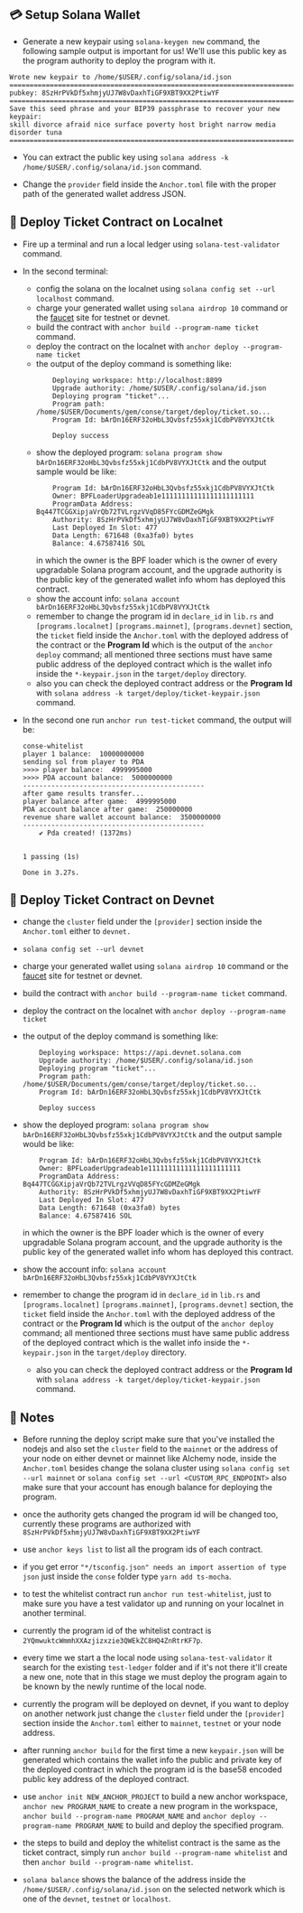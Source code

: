 ## 💳 Setup Solana Wallet 

* Generate a new keypair using ```solana-keygen new``` command, the following sample output is important for us! We'll use this public key as the program authority to deploy the program with it. 

```console
Wrote new keypair to /home/$USER/.config/solana/id.json
================================================================================
pubkey: 8SzHrPVkDf5xhmjyUJ7W8vDaxhTiGF9XBT9XX2PtiwYF
================================================================================
Save this seed phrase and your BIP39 passphrase to recover your new keypair:
skill divorce afraid nice surface poverty host bright narrow media disorder tuna
================================================================================

```

* You can extract the public key using ```solana address -k /home/$USER/.config/solana/id.json``` command.

* Change the `provider` field inside the `Anchor.toml` file with the proper path of the generated wallet address JSON.

## 🚀 Deploy Ticket Contract on Localnet 

* Fire up a terminal and run a local ledger using ```solana-test-validator``` command.

* In the second terminal:
    * config the solana on the localnet using ```solana config set --url localhost``` command.
    * charge your generated wallet using ```solana airdrop 10``` command or the [faucet](https://solfaucet.com/) site for testnet or devnet.
    * build the contract with ```anchor build --program-name ticket``` command.
    * deploy the contract on the localnet with ```anchor deploy --program-name ticket```
    * the output of the deploy command is something like:
        ```console
            Deploying workspace: http://localhost:8899
            Upgrade authority: /home/$USER/.config/solana/id.json
            Deploying program "ticket"...
            Program path: /home/$USER/Documents/gem/conse/target/deploy/ticket.so...
            Program Id: bArDn16ERF32oHbL3Qvbsfz55xkj1CdbPV8VYXJtCtk

            Deploy success
        ```
    * show the deployed program: ```solana program show bArDn16ERF32oHbL3Qvbsfz55xkj1CdbPV8VYXJtCtk``` and the output sample would be like:
        ```console
            Program Id: bArDn16ERF32oHbL3Qvbsfz55xkj1CdbPV8VYXJtCtk
            Owner: BPFLoaderUpgradeab1e11111111111111111111111
            ProgramData Address: Bq447TCGGXipjaVrQb72TVLrgzVVqD85FYcGDMZeGMgk
            Authority: 8SzHrPVkDf5xhmjyUJ7W8vDaxhTiGF9XBT9XX2PtiwYF
            Last Deployed In Slot: 477
            Data Length: 671648 (0xa3fa0) bytes
            Balance: 4.67587416 SOL
        ```
        in which the owner is the BPF loader which is the owner of every upgradable Solana program account, and the upgrade authority is the public key of the generated wallet info whom has deployed this contract.
    * show the account info: ```solana account bArDn16ERF32oHbL3Qvbsfz55xkj1CdbPV8VYXJtCtk```
    * remember to change the program id in `declare_id` in `lib.rs` and `[programs.localnet]` `[programs.mainnet]`, `[programs.devnet]` section, the `ticket` field inside the `Anchor.toml` with the deployed address of the contract or the **Program Id** which is the output of the ```anchor deploy``` command; all mentioned three sections must have same public address of the deployed contract which is the wallet info inside the `*-keypair.json` in the `target/deploy` directory. 
    * also you can check the deployed contract address or the **Program Id** with ```solana address -k target/deploy/ticket-keypair.json``` command.

* In the second one run ```anchor run test-ticket``` command, the output will be:
    ```
    conse-whitelist
    player 1 balance:  10000000000
    sending sol from player to PDA
    >>>> player balance:  4999995000
    >>>> PDA account balance:  5000000000
    ---------------------------------------------
    after game results transfer... 
    player balance after game:  4999995000
    PDA account balance after game:  250000000
    revenue share wallet account balance:  3500000000
    ---------------------------------------------
        ✔ Pda created! (1372ms)


    1 passing (1s)

    Done in 3.27s.
    ```

## 🚀 Deploy Ticket Contract on Devnet

* change the `cluster` field under the `[provider]` section inside the `Anchor.toml` either to `devnet.`

* ```solana config set --url devnet```

* charge your generated wallet using ```solana airdrop 10``` command or the [faucet](https://solfaucet.com/) site for testnet or devnet.

* build the contract with ```anchor build --program-name ticket``` command.
* deploy the contract on the localnet with ```anchor deploy --program-name ticket```
* the output of the deploy command is something like:
    ```console
        Deploying workspace: https://api.devnet.solana.com
        Upgrade authority: /home/$USER/.config/solana/id.json
        Deploying program "ticket"...
        Program path: /home/$USER/Documents/gem/conse/target/deploy/ticket.so...
        Program Id: bArDn16ERF32oHbL3Qvbsfz55xkj1CdbPV8VYXJtCtk

        Deploy success
    ```
* show the deployed program: ```solana program show bArDn16ERF32oHbL3Qvbsfz55xkj1CdbPV8VYXJtCtk``` and the output sample would be like:
    ```console
        Program Id: bArDn16ERF32oHbL3Qvbsfz55xkj1CdbPV8VYXJtCtk
        Owner: BPFLoaderUpgradeab1e11111111111111111111111
        ProgramData Address: Bq447TCGGXipjaVrQb72TVLrgzVVqD85FYcGDMZeGMgk
        Authority: 8SzHrPVkDf5xhmjyUJ7W8vDaxhTiGF9XBT9XX2PtiwYF
        Last Deployed In Slot: 477
        Data Length: 671648 (0xa3fa0) bytes
        Balance: 4.67587416 SOL
    ```
    in which the owner is the BPF loader which is the owner of every upgradable Solana program account, and the upgrade authority is the public key of the generated wallet info whom has deployed this contract.
* show the account info: ```solana account bArDn16ERF32oHbL3Qvbsfz55xkj1CdbPV8VYXJtCtk```
* remember to change the program id in `declare_id` in `lib.rs` and `[programs.localnet]` `[programs.mainnet]`, `[programs.devnet]` section, the `ticket` field inside the `Anchor.toml` with the deployed address of the contract or the **Program Id** which is the output of the ```anchor deploy``` command; all mentioned three sections must have same public address of the deployed contract which is the wallet info inside the `*-keypair.json` in the `target/deploy` directory. 
    * also you can check the deployed contract address or the **Program Id** with ```solana address -k target/deploy/ticket-keypair.json``` command.

## 🍟 Notes

* Before running the deploy script make sure that you've installed the nodejs and also set the `cluster` field to the `mainnet` or the address of your node on either devnet or mainnet like Alchemy node, inside the `Anchor.toml` besides change the solana cluster using ```solana config set --url mainnet``` or ```solana config set --url <CUSTOM_RPC_ENDPOINT>``` also make sure that your account has enough balance for deploying the program.

* once the authority gets changed the program id will be changed too, currently these programs are authorized with `8SzHrPVkDf5xhmjyUJ7W8vDaxhTiGF9XBT9XX2PtiwYF` 

* use ```anchor keys list``` to list all the program ids of each contract.

* if you get error `"*/tsconfig.json" needs an import assertion of type json` just inside the `conse` folder type ```yarn add ts-mocha```.

* to test the whitelist contract run ```anchor run test-whitelist```, just to make sure you have a test validator up and running on your localnet in another terminal.

* currently the program id of the whitelist contract is `2YQmwuktcWmmhXXAzjizxzie3QWEkZC8HQ4ZnRtrKF7p`.

* every time we start a the local node using `solana-test-validator` it search for the existing `test-ledger` folder and if it's not there it'll create a new one, note that in this stage we must deploy the program again to be known by the newly runtime of the local node.  

* currently the program will be deployed on devnet, if you want to deploy on another network just change the `cluster` field under the `[provider]` section inside the `Anchor.toml` either to `mainnet`, `testnet` or your node address.

* after running `anchor build` for the first time a new `keypair.json` will be generated which contains the wallet info the public and private key of the deployed contract in which the program id is the base58 encoded public key address of the deployed contract.

* use ```anchor init NEW_ANCHOR_PROJECT``` to build a new anchor workspace, ```anchor new PROGRAM_NAME``` to create a new program in the workspace, ```anchor build --program-name PROGRAM_NAME``` and ```anchor deploy --program-name PROGRAM_NAME``` to build and deploy the specified program.

* the steps to build and deploy the whitelist contract is the same as the ticket contract, simply run ```anchor build --program-name whitelist``` and then ```anchor build --program-name whitelist```. 

* ```solana balance``` shows the balance of the address inside the `/home/$USER/.config/solana/id.json` on the selected network which is one of the `devnet`, `testnet` or `localhost`.
